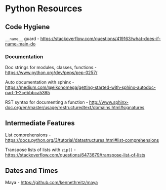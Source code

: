 # Python Resources


## Code Hygiene

`__name__` guard - https://stackoverflow.com/questions/419163/what-does-if-name-main-do

### Documentation

Doc strings for modules, classes, functions - https://www.python.org/dev/peps/pep-0257/

Auto documentation with sphinx - https://medium.com/@eikonomega/getting-started-with-sphinx-autodoc-part-1-2cebbbca5365

RST syntax for documenting a function - http://www.sphinx-doc.org/en/master/usage/restructuredtext/domains.html#signatures

## Intermediate Features

List comprehensions - https://docs.python.org/3/tutorial/datastructures.html#list-comprehensions

Transpose lists of lists with `zip()` - https://stackoverflow.com/questions/6473679/transpose-list-of-lists

## Dates and Times
Maya - https://github.com/kennethreitz/maya
